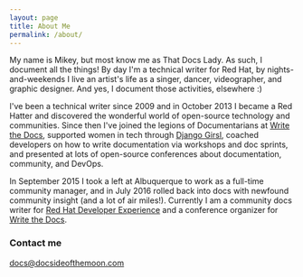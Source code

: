 ```yaml
---
layout: page
title: About Me
permalink: /about/
---
```


My name is Mikey, but most know me as That Docs Lady. As such, I document all the things! By day I'm a technical writer for Red Hat, by nights-and-weekends I live an artist's life as a singer, dancer, videographer, and graphic designer. And yes, I document those activities, elsewhere :)

I've been a technical writer since 2009 and in October 2013 I became a Red Hatter and discovered the wonderful world of open-source technology and communities. Since then I've joined the legions of Documentarians at [Write the Docs](http://www.writethedocs.org/), supported women in tech through [Django Girsl](https://djangogirls.org/), coached developers on how to write documentation via workshops and doc sprints, and presented at lots of open-source conferences about documentation, community, and DevOps.

In September 2015 I took a left at Albuquerque to work as a full-time community manager, and in July 2016 rolled back into docs with newfound community insight (and a lot of air miles!). Currently I am a community docs writer for [Red Hat Developer Experience](http://developers.redhat.com/) and a conference organizer for [Write the Docs](http://www.writethedocs.org/conf/).

### Contact me

[docs@docsideofthemoon.com](mailto:docs@docsideofthemoon.com)
